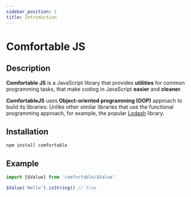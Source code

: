 ```yaml
---
sidebar_position: 1
title: Introduction
---
```


# Comfortable JS

## Description

**Comfortable JS** is a JavaScript library that provides **utilities** for common programming tasks, that make coding in JavaScript **easier** and **cleaner**.

**ComfortableJS** uses **Object-oriented programming (OOP)** approach to build its libraries: Unlike other similar libraries that use the functional programming approach, for example, the popular [Lodash](https://github.com/lodash/lodash) library.

## Installation

```
npm install comfortable
```

## Example

```js
import {$Value} from 'comfortable/$Value'

$Value('Hello').isString() // true
```

